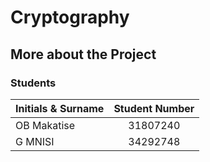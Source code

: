 # Cryptography

## More about the Project


### Students

| Initials & Surname          | Student Number   | 
| :-------------------------- |:----------------:|
| OB Makatise                 | 31807240         | 
| G MNISI                     | 34292748         |


